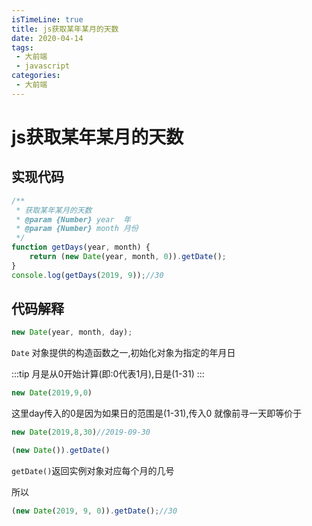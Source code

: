 ```yaml
---
isTimeLine: true
title: js获取某年某月的天数
date: 2020-04-14
tags:
 - 大前端
 - javascript
categories:
 - 大前端
---
```

# js获取某年某月的天数

## 实现代码
```js
/**
 * 获取某年某月的天数
 * @param {Number} year  年
 * @param {Number} month 月份
 */
function getDays(year, month) {
    return (new Date(year, month, 0)).getDate();
}
console.log(getDays(2019, 9));//30
```

## 代码解释

```js
new Date(year, month, day);
```
``Date`` 对象提供的构造函数之一,初始化对象为指定的年月日

:::tip
月是从0开始计算(即:0代表1月),日是(1-31)
:::

```js
new Date(2019,9,0)
```

这里day传入的0是因为如果日的范围是(1-31),传入0 就像前寻一天即等价于

```js
new Date(2019,8,30)//2019-09-30
```

```js
(new Date()).getDate()
```

``getDate()``返回实例对象对应每个月的几号

所以
```js
(new Date(2019, 9, 0)).getDate();//30
```

<comment/>
<tongji/>